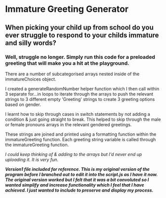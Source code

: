 # Immature Greeting Generator

## When picking your child up from school do you ever struggle to respond to your childs immature and silly words?

### Well, struggle no longer. Simply run this code for a preloaded greeting that will make you a hit at the playground.

There are a number of subcategorised arrays nested inside of the immatureChoices object.

I created a generateRandomNumber helper function which I then call within 3 separate for...in loops to iterate through the arrays to push the relevant strings to 3 different empty 'Greeting' strings to create 3 greeting options based on gender.

I learnt how to skip through cases in switch statements by not adding a condition & just going straight to break. This helped to skip through the male or female pronouns arrays in the relevant gendered greetings.

These strings are joined and printed using a formatting function within the immatureGreeting function. 
Each greeting string variable is called through the immatureGreeting function.

_I could keep thinking of & adding to the arrays but I'd never end up uploading it. It is very fun._

***Version1 file included for reference. 
This is my original version of the program before I branched out to edit it into the script.js as I have it now. 
The original version worked but I felt that it was a bit convoluted so I wanted simplify and increase functionality which I feel that I have achieved.
I just wanted to include to preserve and display my process.***
